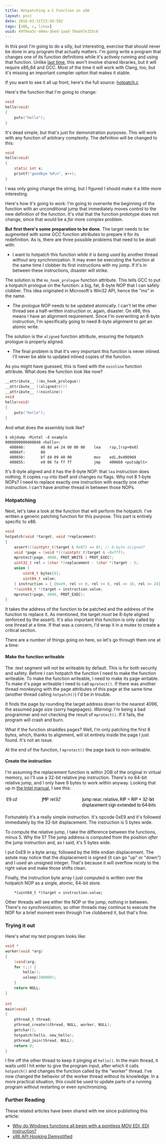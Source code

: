 ```yaml
---
title: Hotpatching a C Function on x86
layout: post
date: 2016-03-31T23:59:59Z
tags: [x86, c, linux]
uuid: 49f6ea3c-d44a-3bed-1aad-70ad47e325c6
---
```


In this post I'm going to do a silly, but interesting, exercise that
should never be done in any program that actually matters. I'm going
write a program that changes one of its function definitions while
it's actively running and using that function. Unlike [last
time][prev], this won't involve shared libraries, but it will require
x86\_64 and GCC. Most of the time it will work with Clang, too, but
it's missing an important compiler option that makes it stable.

If you want to see it all up front, here's the full source:
[hotpatch.c](/download/hotpatch.c)

Here's the function that I'm going to change:

~~~c
void
hello(void)
{
    puts("hello");
}
~~~

It's dead simple, but that's just for demonstration purposes. This
will work with any function of arbitrary complexity. The definition
will be changed to this:

~~~c
void
hello(void)
{
    static int x;
    printf("goodbye %d\n", x++);
}
~~~

I was only going change the string, but I figured I should make it a
little more interesting.

Here's how it's going to work: I'm going to overwrite the beginning of
the function with an unconditional jump that immediately moves control
to the new definition of the function. It's vital that the function
prototype does not change, since that would be a *far* more complex
problem.

**But first there's some preparation to be done.** The target needs to
be augmented with some GCC function attributes to prepare it for its
redefinition. As is, there are three possible problems that need to be
dealt with:

* I want to hotpatch this function *while it is being used* by another
  thread *without* any synchronization. It may even be executing the
  function at the same time I clobber its first instructions with my
  jump. If it's in between these instructions, disaster will strike.

The solution is the `ms_hook_prologue` function attribute. This tells
GCC to put a hotpatch prologue on the function: a big, fat, 8-byte NOP
that I can safely clobber. This idea originated in Microsoft's Win32
API, hence the "ms" in the name.

* The prologue NOP needs to be updated atomically. I can't let the
  other thread see a half-written instruction or, again, disaster. On
  x86, this means I have an alignment requirement. Since I'm
  overwriting an 8-byte instruction, I'm specifically going to need
  8-byte alignment to get an atomic write.

The solution is the `aligned` function attribute, ensuring the
hotpatch prologue is properly aligned.

* The final problem is that it's very important this function is never
  inlined. I'll never be able to updated inlined copies of the
  function.

As you might have guessed, this is fixed with the `noinline` function
attribute. What does the function look like now?

~~~c
__attribute__ ((ms_hook_prologue))
__attribute__ ((aligned(8)))
__attribute__ ((noinline))
void
hello(void)
{
    puts("hello");
}
~~~

And what does the assembly look like?

    $ objdump -Mintel -d example
    0000000000400848 <hello>:
      400848:       48 8d a4 24 00 00 00    lea    rsp,[rsp+0x0]
      40084f:       00
      400850:       bf d4 09 40 00          mov    edi,0x4009d4
      400855:       e9 06 fe ff ff          jmp    400660 <puts@plt>

It's 8-byte aligned and it has the 8-byte NOP: that `lea` instruction
does nothing. It copies `rsp` into itself and changes no flags. Why
not 8 1-byte NOPs? I need to replace exactly one instruction with
exactly one other instruction. I can't have another thread in between
those NOPs.

### Hotpatching

Next, let's take a look at the function that will perform the
hotpatch. I've written a generic patching function for this purpose.
This part is entirely specific to x86.

~~~c
void
hotpatch(void *target, void *replacement)
{
    assert(((uintptr_t)target & 0x07) == 0); // 8-byte aligned?
    void *page = (void *)((uintptr_t)target & ~0xfff);
    mprotect(page, 4096, PROT_WRITE | PROT_EXEC);
    uint32_t rel = (char *)replacement - (char *)target - 5;
    union {
        uint8_t bytes[8];
        uint64_t value;
    } instruction = { {0xe9, rel >> 0, rel >> 8, rel >> 16, rel >> 24} };
    *(uint64_t *)target = instruction.value;
    mprotect(page, 4096, PROT_EXEC);
}
~~~

It takes the address of the function to be patched and the address of
the function to replace it. As mentioned, the target *must* be 8-byte
aligned (enforced by the assert). It's also important this function is
only called by one thread at a time. If that was a concern, I'd wrap
it in a mutex to create a critical section.

There are a number of things going on here, so let's go through them
one at a time:

#### Make the function writeable

The .text segment will not be writeable by default. This is for both
security and safety. Before I can hotpatch the function I need to make
the function writeable. To make the function writeable, I need to make
its page writable. To make it's page writeable I need to call
`mprotect()`. If there was another thread monkeying with the page
attributes of this page at the same time (another thread calling
`hotpatch()`) I'd be in trouble.

It finds the page by rounding the target address down to the nearest
4096, the assumed page size (sorry hagepages). *Warning*: I'm being a
bad programmer and not checking the result of `mprotect()`. If it
fails, the program will crash and burn.

What if the function straddles pages? Well, I'm only patching the
first 8 bytes, which, thanks to alignment, will sit entirely inside
the page I just found. It's not an issue.

At the end of the function, I `mprotect()` the page back to
non-writeable.

#### Create the instruction

I'm assuming the replacement function is within 2GB of the original in
virtual memory, so I'll use a 32-bit relative jmp instruction. There's
no 64-bit relative jump, and I only have 8 bytes to work within
anyway. Looking that up in [the Intel manual][man], I see this:

![](/img/misc/jmp-e9.png)

Fortunately it's a really simple instruction. It's opcode 0xE9 and
it's followed immediately by the 32-bit displacement. The instruction
is 5 bytes wide.

To compute the relative jump, I take the difference between the
functions, minus 5. Why the 5? The jump address is computed from the
position *after* the jump instruction and, as I said, it's 5 bytes
wide.

I put 0xE9 in a byte array, followed by the little endian
displacement. The astute may notice that the displacement is signed
(it can go "up" or "down") and I used an unsigned integer. That's
because it will overflow nicely to the right value and make those
shifts clean.

Finally, the instruction byte array I just computed is written over
the hotpatch NOP as a single, atomic, 64-bit store.

        *(uint64_t *)target = instruction.value;

Other threads will see either the NOP or the jump, nothing in between.
There's no synchronization, so other threads may continue to execute
the NOP for a brief moment even through I've clobbered it, but that's
fine.

### Trying it out

Here's what my test program looks like:

~~~c
void *
worker(void *arg)
{
    (void)arg;
    for (;;) {
        hello();
        usleep(100000);
    }
    return NULL;
}

int
main(void)
{
    pthread_t thread;
    pthread_create(&thread, NULL, worker, NULL);
    getchar();
    hotpatch(hello, new_hello);
    pthread_join(thread, NULL);
    return 0;
}
~~~

I fire off the other thread to keep it pinging at `hello()`. In the
main thread, it waits until I hit enter to give the program input,
after which it calls `hotpatch()` and changes the function called by
the "worker" thread. I've now changed the behavior of the worker
thread without its knowledge. In a more practical situation, this
could be used to update parts of a running program without restarting
or even synchronizing.

### Further Reading

These related articles have been shared with me since publishing this
article:

* [Why do Windows functions all begin with a pointless MOV EDI, EDI instruction?][chen]
* [x86 API Hooking Demystified][hook]


[prev]: /blog/2014/12/23/
[man]: http://www.intel.com/content/www/us/en/processors/architectures-software-developer-manuals.html
[chen]: https://blogs.msdn.microsoft.com/oldnewthing/20110921-00/?p=9583
[hook]: http://jbremer.org/x86-api-hooking-demystified/
